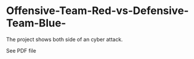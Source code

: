 # Offensive-Team-Red-vs-Defensive-Team-Blue-
The project shows both side of an cyber attack.

See PDF file
